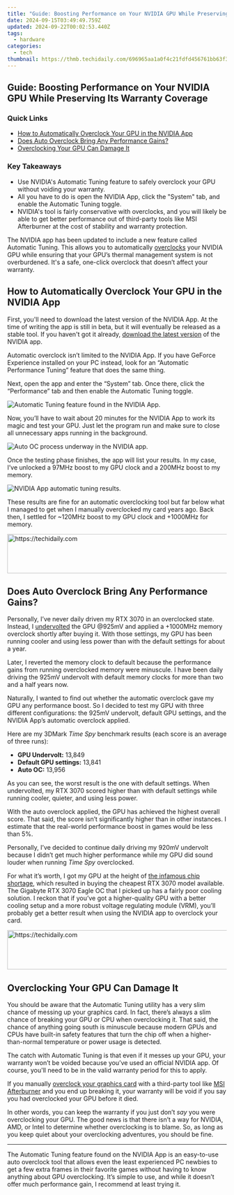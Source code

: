```yaml
---
title: "Guide: Boosting Performance on Your NVIDIA GPU While Preserving Its Warranty Coverage"
date: 2024-09-15T03:49:49.759Z
updated: 2024-09-22T00:02:53.440Z
tags:
  - hardware
categories:
  - tech
thumbnail: https://thmb.techidaily.com/696965aa1a0f4c21fdfd456761bb63f354f50ffc3b27173b44a827d0fae8995e.jpg
---
```


## Guide: Boosting Performance on Your NVIDIA GPU While Preserving Its Warranty Coverage

### Quick Links

* [How to Automatically Overclock Your GPU in the NVIDIA App](https://program-issues.techidaily.com/ultimate-guide-resolving-the-league-of-legends-not-launching-issue/)
* [Does Auto Overclock Bring Any Performance Gains?](https://extra-lessons.techidaily.com/introducing-the-essence-of-motion-blur-techniques-on-iphone/)
* [Overclocking Your GPU Can Damage It](https://instagram-video-recordings.techidaily.com/updated-essential-techniques-for-sizing-up-your-instagram-video-reach/)

### Key Takeaways

* Use NVIDIA's Automatic Tuning feature to safely overclock your GPU without voiding your warranty.
* All you have to do is open the NVIDIA App, click the "System" tab, and enable the Automatic Tuning toggle.
* NVIDIA's tool is fairly conservative with overclocks, and you will likely be able to get better performance out of third-party tools like MSI Afterburner at the cost of stability and warranty protection.

 The NVIDIA app has been updated to include a new feature called Automatic Tuning. This allows you to automatically [overclocks](https://location-social.techidaily.com/change-location-on-yik-yak-for-your-honor-x50-to-enjoy-more-fun-drfone-by-drfone-virtual-android/) your NVIDIA GPU while ensuring that your GPU’s thermal management system is not overburdened. It's a safe, one-click overclock that doesn’t affect your warranty.

##  How to Automatically Overclock Your GPU in the NVIDIA App

 First, you'll need to download the latest version of the NVIDIA App. At the time of writing the app is still in beta, but it will eventually be released as a stable tool. If you haven't got it already, [download the latest version](https://www.nvidia.com/en-eu/software/nvidia-app/) of the NVIDIA app.

 Automatic overclock isn’t limited to the NVIDIA App. If you have GeForce Experience installed on your PC instead, look for an “Automatic Performance Tuning” feature that does the same thing.

 Next, open the app and enter the “System” tab. Once there, click the “Performance” tab and then enable the Automatic Tuning toggle.

![Automatic Tuning feature found in the NVIDIA App.](https://static1.howtogeekimages.com/wordpress/wp-content/uploads/2024/06/how-to-automatically-overclock-your-nvidia-gpu-01.png) 

 Now, you’ll have to wait about 20 minutes for the NVIDIA App to work its magic and test your GPU. Just let the program run and make sure to close all unnecessary apps running in the background.

![Auto OC process underway in the NVIDIA app.](https://static1.howtogeekimages.com/wordpress/wp-content/uploads/2024/06/how-to-automatically-overclock-your-nvidia-gpu-02.png) 

 Once the testing phase finishes, the app will list your results. In my case, I’ve unlocked a 97MHz boost to my GPU clock and a 200MHz boost to my memory.

![NVIDIA App automatic tuning results.](https://static1.howtogeekimages.com/wordpress/wp-content/uploads/2024/06/how-to-automatically-overclock-your-nvidia-gpu-03.png) 

 These results are fine for an automatic overclocking tool but far below what I managed to get when I manually overclocked my card years ago. Back then, I settled for \~120MHz boost to my GPU clock and +1000MHz for memory.

<!-- affiliate ads begin -->
<a href="https://appsumo.8odi.net/c/5597632/2123727/7443" target="_top" id="2123727">
  <img src="//a.impactradius-go.com/display-ad/7443-2123727" border="0" alt="https://techidaily.com" width="728" height="90"/>
</a>
<img height="0" width="0" src="https://appsumo.8odi.net/i/5597632/2123727/7443" style="position:absolute;visibility:hidden;" border="0" />
<!-- affiliate ads end -->

##  Does Auto Overclock Bring Any Performance Gains?

 Personally, I’ve never daily driven my RTX 3070 in an overclocked state. Instead, I [undervolted](https://technical-tips.techidaily.com/complete-guide-step-by-step-process-of-removing-a-twitch-profile/) the GPU @925mV and applied a +1000MHz memory overclock shortly after buying it. With those settings, my GPU has been running cooler and using less power than with the default settings for about a year.

 Later, I reverted the memory clock to default because the performance gains from running overclocked memory were minuscule. I have been daily driving the 925mV undervolt with default memory clocks for more than two and a half years now.

 Naturally, I wanted to find out whether the automatic overclock gave my GPU any performance boost. So I decided to test my GPU with three different configurations: the 925mV undervolt, default GPU settings, and the NVIDIA App’s automatic overclock applied.

 Here are my 3DMark _Time Spy_ benchmark results (each score is an average of three runs):

* **GPU Undervolt:** 13,849
* **Default GPU settings:** 13,841
* **Auto OC:** 13,956

 As you can see, the worst result is the one with default settings. When undervolted, my RTX 3070 scored higher than with default settings while running cooler, quieter, and using less power.

 With the auto overclock applied, the GPU has achieved the highest overall score. That said, the score isn’t significantly higher than in other instances. I estimate that the real-world performance boost in games would be less than 5%.

 Personally, I’ve decided to continue daily driving my 920mV undervolt because I didn’t get much higher performance while my GPU did sound louder when running _Time Spy_ overclocked.

 For what it’s worth, I got my GPU at the height of [the infamous chip shortage](https://techtrends.techidaily.com/fix-libcea32dll-not-found-issues-a-stepwise-approach-for-users/), which resulted in buying the cheapest RTX 3070 model available. The Gigabyte RTX 3070 Eagle OC that I picked up has a fairly poor cooling solution. I reckon that if you’ve got a higher-quality GPU with a better cooling setup and a more robust voltage regulating module (VRM), you’ll probably get a better result when using the NVIDIA app to overclock your card.

<!-- affiliate ads begin -->
<a href="https://appsumo.8odi.net/c/5597632/2082521/7443" target="_top" id="2082521">
  <img src="//a.impactradius-go.com/display-ad/7443-2082521" border="0" alt="https://techidaily.com" width="728" height="90"/>
</a>
<img height="0" width="0" src="https://appsumo.8odi.net/i/5597632/2082521/7443" style="position:absolute;visibility:hidden;" border="0" />
<!-- affiliate ads end -->

##  Overclocking Your GPU Can Damage It

 You should be aware that the Automatic Tuning utility has a very slim chance of messing up your graphics card. In fact, there’s always a slim chance of breaking your GPU or CPU when overclocking it. That said, the chance of anything going south is minuscule because modern GPUs and CPUs have built-in safety features that turn the chip off when a higher-than-normal temperature or power usage is detected.

 The catch with Automatic Tuning is that even if it messes up your GPU, your warranty won’t be voided because you’ve used an official NVIDIA app. Of course, you'll need to be in the valid warranty period for this to apply.

 If you manually [overclock your graphics card](https://desktop-recording.techidaily.com/new-in-2024-top-5-android-screen-recorders-essential-app-selection/) with a third-party tool like [MSI Afterburner](https://location-fake.techidaily.com/a-detailed-guide-on-faking-your-location-in-mozilla-firefox-on-oppo-find-x7-ultra-drfone-by-drfone-virtual-android/) and you end up breaking it, your warranty will be void if you say you had overclocked your GPU before it died.

 In other words, you can keep the warranty if you just don’t _say_ you were overclocking your GPU. The good news is that there isn’t a way for NVIDIA, AMD, or Intel to determine whether overclocking is to blame. So, as long as you keep quiet about your overclocking adventures, you should be fine.

---

 The Automatic Tuning feature found on the NVIDIA App is an easy-to-use auto overclock tool that allows even the least experienced PC newbies to get a few extra frames in their favorite games without having to know anything about GPU overclocking. It’s simple to use, and while it doesn’t offer much performance gain, I recommend at least trying it.

<ins class="adsbygoogle"
     style="display:block"
     data-ad-format="autorelaxed"
     data-ad-client="ca-pub-7571918770474297"
     data-ad-slot="1223367746"></ins>

<ins class="adsbygoogle"
     style="display:block"
     data-ad-client="ca-pub-7571918770474297"
     data-ad-slot="8358498916"
     data-ad-format="auto"
     data-full-width-responsive="true"></ins>



